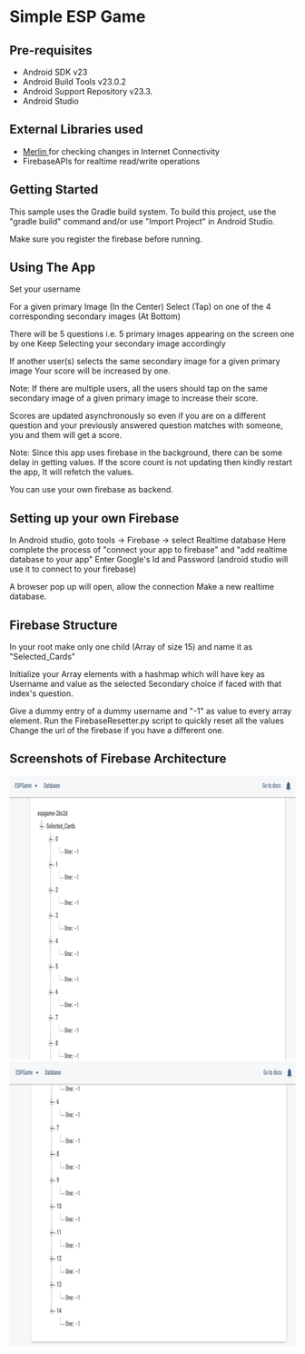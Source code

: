 Simple ESP Game
===================================


Pre-requisites
--------------

- Android SDK v23
- Android Build Tools v23.0.2
- Android Support Repository v23.3.
- Android Studio

External Libraries used
-------------
- <a href = "https://github.com/novoda/merlin"> Merlin </a> for checking changes in Internet Connectivity
- FirebaseAPIs for realtime read/write operations

Getting Started
---------------

This sample uses the Gradle build system. To build this project, use the
"gradle build" command and/or use "Import Project" in Android Studio.

Make sure you register the firebase before running.

Using The App
-------

Set your username

For a given primary Image (In the Center)
Select (Tap) on one of the 4 corresponding secondary images (At Bottom)

There will be 5 questions i.e. 5 primary images appearing on the screen one by one
Keep Selecting your secondary image accordingly

If another user(s) selects the same secondary image for a given primary image
Your score will be increased by one.

Note: If there are multiple users, all the users should tap on the same secondary image of a given primary image
to increase their score.

Scores are updated asynchronously so even if you are on a different question and your previously answered question matches 
with someone, you and them will get a score.

Note: Since this app uses firebase in the background, there can be some delay in getting values.
If the score count is not updating then kindly restart the app, It will refetch the values.

You can use your own firebase as backend.

Setting up your own Firebase
---------

In Android studio, goto tools -> Firebase -> select Realtime database
Here complete the process of "connect your app to firebase" and "add realtime database to your app"
Enter Google's Id and Password (android studio will use it to connect to your firebase)

A browser pop up will open, allow the connection
Make a new realtime database.

Firebase Structure
----------

In your root make only one child (Array of size 15) and name it as "Selected_Cards"

Initialize your Array elements with a hashmap which will have key as Username and value as 
the selected Secondary choice if faced with that index's question.

Give a dummy entry of a dummy username and "-1" as value to every array element. 
Run the FirebaseResetter.py script to quickly reset all the values
Change the url of the firebase if you have a different one.

Screenshots of Firebase Architecture
---------

<img src = "Images/Screenshot (627).png" height = "500"/>
<img src = "Images/Screenshot (628).png" height = "500"/>




